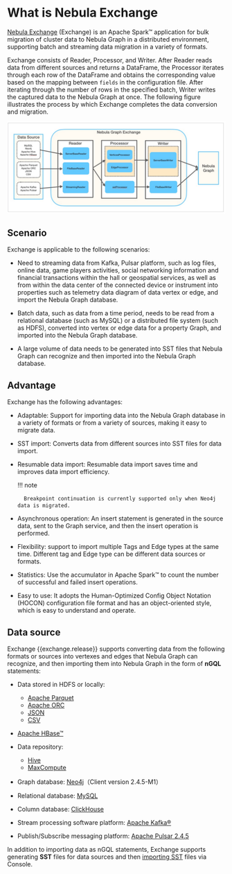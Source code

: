 # What is Nebula Exchange

[Nebula Exchange](https://github.com/vesoft-inc/nebula-spark-utils/tree/{{exchange.branch}}/nebula-exchange) (Exchange) is an Apache Spark&trade; application for bulk migration of cluster data to Nebula Graph in a distributed environment, supporting batch and streaming data migration in a variety of formats.

Exchange consists of Reader, Processor, and Writer. After Reader reads data from different sources and returns a DataFrame, the Processor iterates through each row of the DataFrame and obtains the corresponding value based on the mapping between `fields` in the configuration file. After iterating through the number of rows in the specified batch, Writer writes the captured data to the Nebula Graph at once. The following figure illustrates the process by which Exchange completes the data conversion and migration.

![Nebula Graph&reg; Exchange consists of Reader, Processor, and Writer that can migrate data from a variety of formats and sources to Nebula Graph](../figs/ex-ug-003.png)

## Scenario

Exchange is applicable to the following scenarios:

- Need to streaming data from Kafka, Pulsar platform, such as log files, online data, game players activities, social networking information and financial transactions within the hall or geospatial services, as well as from within the data center of the connected device or instrument into properties such as telemetry data diagram of data vertex or edge, and import the Nebula Graph database.

- Batch data, such as data from a time period, needs to be read from a relational database (such as MySQL) or a distributed file system (such as HDFS), converted into vertex or edge data for a property Graph, and imported into the Nebula Graph database.

- A large volume of data needs to be generated into SST files that Nebula Graph can recognize and then imported into the Nebula Graph database.

## Advantage

Exchange has the following advantages:

- Adaptable: Support for importing data into the Nebula Graph database in a variety of formats or from a variety of sources, making it easy to migrate data.

- SST import: Converts data from different sources into SST files for data import.

- Resumable data import: Resumable data import saves time and improves data import efficiency.

  !!! note

        Breakpoint continuation is currently supported only when Neo4j data is migrated.

- Asynchronous operation: An insert statement is generated in the source data, sent to the Graph service, and then the insert operation is performed.

- Flexibility: support to import multiple Tags and Edge types at the same time. Different tag and Edge type can be different data sources or formats.

- Statistics: Use the accumulator in Apache Spark&trade; to count the number of successful and failed insert operations.

- Easy to use: It adopts the Human-Optimized Config Object Notation (HOCON) configuration file format and has an object-oriented style, which is easy to understand and operate.

## Data source

Exchange {{exchange.release}} supports converting data from the following formats or sources into vertexes and edges that Nebula Graph can recognize, and then importing them into Nebula Graph in the form of **nGQL** statements:

- Data stored in HDFS or locally:
  - [Apache Parquet](../use-exchange/ex-ug-import-from-parquet.md)
  - [Apache ORC](../use-exchange/ex-ug-import-from-orc.md)
  - [JSON](../use-exchange/ex-ug-import-from-json.md)
  - [CSV](../use-exchange/ex-ug-import-from-csv.md)

- [Apache HBase&trade;](../use-exchange/ex-ug-import-from-hbase.md)

- Data repository:

  - [Hive](../use-exchange/ex-ug-import-from-hive.md)
  - [MaxCompute](../use-exchange/ex-ug-import-from-maxcompute.md)

- Graph database: [Neo4j](../use-exchange/ex-ug-import-from-neo4j.md)（Client version 2.4.5-M1）

- Relational database: [MySQL](../use-exchange/ex-ug-import-from-mysql.md)

- Column database: [ClickHouse](../use-exchange/ex-ug-import-from-clickhouse.md)

- Stream processing software platform: [Apache Kafka&reg;](../use-exchange/ex-ug-import-from-kafka.md)

- Publish/Subscribe messaging platform: [Apache Pulsar 2.4.5](../use-exchange/ex-ug-import-from-pulsar.md)

In addition to importing data as nGQL statements, Exchange supports generating **SST** files for data sources and then [importing SST](../use-exchange/ex-ug-import-from-sst.md) files via Console.
